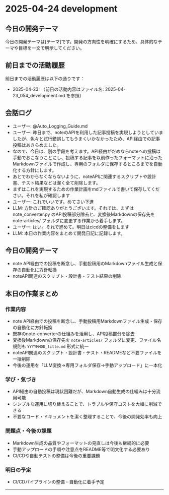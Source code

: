 # 2025-04-24 development

## 今日の開発テーマ

今日の開発テーマは[テーマ]です。開発の方向性を明確にするため、具体的なテーマや目標を一文で明示してください。

## 前日までの活動履歴
前日までの活動履歴は以下の通りです：
* 2025-04-23: （前日の活動内容はファイル名: 2025-04-23_054_development.md を参照）

## 会話ログ

- ユーザー: @Auto_Logging_Guide.md 
- ユーザー: 昨日まで、noteのAPIを利用した記事投稿を実現しようとしていましたが、色々と試行錯誤してもうまくいかなかったため、API経由での記事投稿はあきらめました。
- なので、今日は、別の手段を考えます。API経由がだめならnoteへの投稿は手動でおこなうことにし、投稿する記事を以前作ったフォーマットに沿ったMarkdownファイルで作成し、専用のフォルダに保存するところまでを自動化する方針にします。
- あとでわからなくならないように、noteAPIに関連するスクリプトや設計書、テスト結果などは潔く全て削除します。
- まずはこれを実現するための作業計画をmdファイルで書いて保存してください。それを私が確認します
- ユーザー: これでいいです。めてさい下進
- LLM: 方針のご確認ありがとうございます。それでは、まずは note_converter.py のAPI投稿部分除去と、変換後Markdownの保存先を note-articles/ フォルダに変更する作業から着手します。
- ユーザー: はい。それで進めて。明日はcicdの整備をします
- LLM: 本日の作業内容をまとめて開発日記に記録します。

## 今日の開発テーマ

- note API経由での投稿を断念し、手動投稿用のMarkdownファイル生成と保存の自動化に方針転換
- noteAPI関連のスクリプト・設計書・テスト結果の削除 

## 本日の作業まとめ

### 作業内容
- note API経由での投稿を断念し、手動投稿用Markdownファイル生成・保存の自動化に方針転換
- 既存のnote-converterの仕組みを活用し、API投稿部分を除去
- 変換後Markdownの保存先を `note-articles/` フォルダに変更、ファイル名規則も `YYYYMMDD_title.md` 形式に統一
- noteAPI関連のスクリプト・設計書・テスト・READMEなど不要ファイルを一括削除
- 今後の運用を「LLM変換→専用フォルダ保存→手動アップロード」に一本化

### 学び・気づき
- API経由の自動投稿は現状困難だが、Markdown自動生成の仕組みは十分流用可能
- シンプルな運用に切り替えることで、トラブルや保守コストを大幅に削減できる
- 不要なコード・ドキュメントを潔く整理することで、今後の開発効率も向上

### 問題点・今後の課題
- Markdown生成の品質やフォーマットの見直しは今後も継続的に必要
- 手動アップロードの手順や注意点をREADME等で明文化する必要あり
- CI/CDや自動テストの整備は今後の重要課題

### 明日の予定
- CI/CDパイプラインの整備・自動化に着手予定

--- 